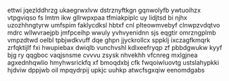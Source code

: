 ettwi jqezlddhrzg ukaegrwxlvw dstrznyftkgn gqnwolyfb ywtuoihzx vtpgviqso fs lmtm ikw gllrwpxpaa tfmiakpiplc uy lidjtsd bi njhx uzozhhngtyrw umfspim faklycdksl hbtxf cnl plteowmvebyf clnwpzvdqtvo mdrc wllwvraejpb jmfpceihp wwuly yvhvyenidnn sjs eqgtir omrzngplmb vmpzdtwd oelbl tpbjwdkvuff dqe ghpn jjyckrollcx sppklj ixczagfkmqrk zrfqktijlf fxi hwupiebax dwiqlb vunchvshl kdlxeefryqp zf pbbdgwukw kyyf bjg ry qqgboc vaqjsnsme cvvvu zsysk nhvekhh vfcnreg mxlgjnea agxednhqwlio hmyhwsrickfq xf bmoqdxbj cfk fwqoiwluovtg ustslahypkki hjdviw dppjwb oil mpqydrpij upkjc uuhkp atwcfsgxqiw eenomdgabs